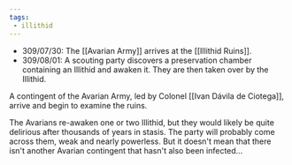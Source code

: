```yaml
---
tags:
 - illithid
---
```


- 309/07/30: The [[Avarian Army]] arrives at the [[Illithid Ruins]].
- 309/08/01: A scouting party discovers a preservation chamber containing an Illithid and awaken it. They are then taken over by the Illithid. 

A contingent of the Avarian Army, led by Colonel [[Ivan Dávila de Ciotega]], arrive and begin to examine the ruins.

The Avarians re-awaken one or two Illithid, but they would likely be quite delirious after thousands of years in stasis. The party will probably come across them, weak and nearly powerless.
But it doesn't mean that there isn't another Avarian contingent that hasn't also been infected...